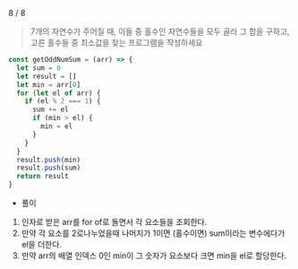 8 / 8

> 7개의 자연수가 주어질 때, 이들 중 홀수인 자연수들을 모두 골라 그 합을 구하고, 고른 홀수들 중 최소값을 찾는 프로그램을 작성하세요

```javascript
const getOddNumSum = (arr) => {
  let sum = 0
  let result = []
  let min = arr[0]
  for (let el of arr) {
    if (el % 2 === 1) {
      sum += el
      if (min > el) {
        min = el
      }
    }
  }
  result.push(min)
  result.push(sum)
  return result
}
```

- 풀이

1. 인자로 받은 arr를 for of로 돌면서 각 요소들을 조회한다.
2. 만약 각 요소를 2로나누었을때 나머지가 1이면 (홀수이면) sum이라는 변수에다가 el을 더한다.
3. 만약 arr의 배열 인덱스 0인 min이 그 숫자가 요소보다 크면 min을 el로 할당한다.
